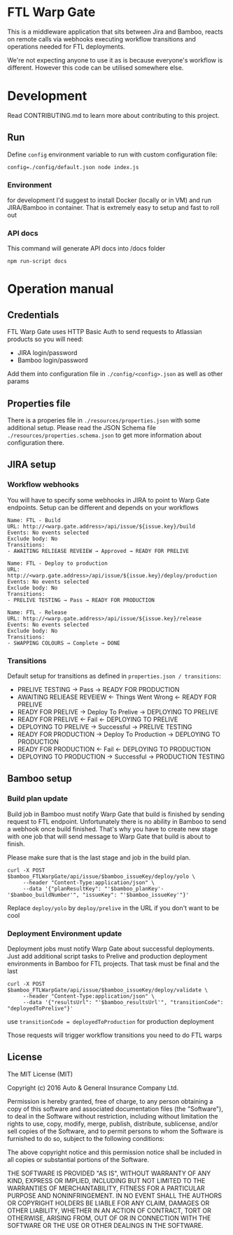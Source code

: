 # FTL Warp Gate

This is a middleware application that sits between Jira and Bamboo,
reacts on remote calls via webhooks executing workflow transitions
and operations needed for FTL deployments.

We're not expecting anyone to use it as is because everyone's workflow is different. However
this code can be utilised somewhere else.

# Development

Read CONTRIBUTING.md to learn more about contributing to this project.

## Run

Define `config` environment variable to run with custom configuration file:

```
config=./config/default.json node index.js
```

### Environment

for development I'd suggest to install Docker (locally or in VM) and run JIRA/Bamboo in container. That is extremely
easy to setup and fast to roll out

### API docs

This command will generate API docs into /docs folder

```
npm run-script docs
```

# Operation manual

## Credentials

FTL Warp Gate uses HTTP Basic Auth to send requests to Atlassian products so you will need:
- JIRA login/password
- Bamboo login/password

Add them into configuration file in `./config/<config>.json` as well as other params

## Properties file

There is a properies file in `./resources/properties.json` with some additional setup. Please read the JSON Schema
file `./resources/properties.schema.json` to get more information about configuration there.

## JIRA setup

### Workflow webhooks

You will have to specify some webhooks in JIRA to point to Warp Gate endpoints.
Setup can be different and depends on your workflows

```
Name: FTL - Build
URL: http://<warp.gate.address>/api/issue/${issue.key}/build
Events: No events selected
Exclude body: No
Transitions:
- AWAITING RELIEASE REVEIEW → Approved → READY FOR PRELIVE
```

```
Name: FTL - Deploy to production
URL: http://<warp.gate.address>/api/issue/${issue.key}/deploy/production
Events: No events selected
Exclude body: No
Transitions:
- PRELIVE TESTING → Pass → READY FOR PRODUCTION
```

```
Name: FTL - Release
URL: http://<warp.gate.address>/api/issue/${issue.key}/release
Events: No events selected
Exclude body: No
Transitions:
- SWAPPING COLOURS → Complete → DONE
```

### Transitions

Default setup for transitions as defined in `properties.json / transitions`:

- PRELIVE TESTING → Pass → READY FOR PRODUCTION
- AWAITING RELIEASE REVEIEW ← Things Went Wrong ← READY FOR PRELIVE
- READY FOR PRELIVE → Deploy To Prelive → DEPLOYING TO PRELIVE
- READY FOR PRELIVE ← Fail ← DEPLOYING TO PRELIVE
- DEPLOYING TO PRELIVE → Successful → PRELIVE TESTING
- READY FOR PRODUCTION → Deploy To Production → DEPLOYING TO PRODUCTION
- READY FOR PRODUCTION ← Fail ← DEPLOYING TO PRODUCTION
- DEPLOYING TO PRODUCTION → Successful → PRODUCTION TESTING

## Bamboo setup

### Build plan update

Build job in Bamboo must notify Warp Gate that build is finished by sending request to FTL endpoint.
Unfortunately there is no ability in Bamboo to send a webhook once build finished. That's why you
have to create new stage with one job that will send message to Warp Gate that build is about to finish.

Please make sure that is the last stage and job in the build plan.

```
curl -X POST $bamboo_FTLWarpGate/api/issue/$bamboo_issueKey/deploy/yolo \
     --header "Content-Type:application/json" \
     --data '{"planResultKey": "'$bamboo_planKey'-'$bamboo_buildNumber'", "issueKey": "'$bamboo_issueKey'"}'
```

Replace `deploy/yolo` by `deploy/prelive` in the URL if you don't want to be cool


### Deployment Environment update

Deployment jobs must notify Warp Gate about successful deployments. Just add additional script tasks to Prelive
and production deployment environments in Bamboo for FTL projects. That task must be final and the last

```
curl -X POST $bamboo_FTLWarpGate/api/issue/$bamboo_issueKey/deploy/validate \
     --header "Content-Type:application/json" \
     --data '{"resultsUrl": "'$bamboo_resultsUrl'", "transitionCode": "deployedToPrelive"}'
```

use `transitionCode = deployedToProduction` for production deployment

Those requests will trigger workflow transitions you need to do FTL warps


## License

The MIT License (MIT)

Copyright (c) 2016 Auto & General Insurance Company Ltd.

Permission is hereby granted, free of charge, to any person obtaining a copy
of this software and associated documentation files (the "Software"), to deal
in the Software without restriction, including without limitation the rights
to use, copy, modify, merge, publish, distribute, sublicense, and/or sell
copies of the Software, and to permit persons to whom the Software is
furnished to do so, subject to the following conditions:

The above copyright notice and this permission notice shall be included in all
copies or substantial portions of the Software.

THE SOFTWARE IS PROVIDED "AS IS", WITHOUT WARRANTY OF ANY KIND, EXPRESS OR
IMPLIED, INCLUDING BUT NOT LIMITED TO THE WARRANTIES OF MERCHANTABILITY,
FITNESS FOR A PARTICULAR PURPOSE AND NONINFRINGEMENT. IN NO EVENT SHALL THE
AUTHORS OR COPYRIGHT HOLDERS BE LIABLE FOR ANY CLAIM, DAMAGES OR OTHER
LIABILITY, WHETHER IN AN ACTION OF CONTRACT, TORT OR OTHERWISE, ARISING FROM,
OUT OF OR IN CONNECTION WITH THE SOFTWARE OR THE USE OR OTHER DEALINGS IN THE
SOFTWARE.
